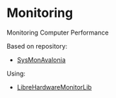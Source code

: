 # Monitoring
Monitoring Computer Performance

Based on repository:

* [SysMonAvalonia](https://github.com/FanIT/SysMonAvalonia)

Using:

* [LibreHardwareMonitorLib](https://github.com/LibreHardwareMonitor/LibreHardwareMonitor)
